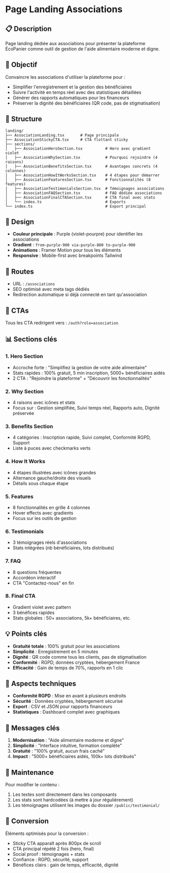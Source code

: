 # Page Landing Associations

## 📋 Description

Page landing dédiée aux associations pour présenter la plateforme ÉcoPanier comme outil de gestion de l'aide alimentaire moderne et digne.

## 🎯 Objectif

Convaincre les associations d'utiliser la plateforme pour :
- Simplifier l'enregistrement et la gestion des bénéficiaires
- Suivre l'activité en temps réel avec des statistiques détaillées
- Générer des rapports automatiques pour les financeurs
- Préserver la dignité des bénéficiaires (QR code, pas de stigmatisation)

## 📁 Structure

```
landing/
├── AssociationLanding.tsx       # Page principale
├── AssociationStickyCTA.tsx     # CTA flottant sticky
├── sections/
│   ├── AssociationHeroSection.tsx          # Hero avec gradient violet
│   ├── AssociationWhySection.tsx           # Pourquoi rejoindre (4 raisons)
│   ├── AssociationBenefitsSection.tsx      # Avantages concrets (4 colonnes)
│   ├── AssociationHowItWorksSection.tsx    # 4 étapes pour démarrer
│   ├── AssociationFeaturesSection.tsx      # Fonctionnalités (8 features)
│   ├── AssociationTestimonialsSection.tsx  # Témoignages associations
│   ├── AssociationFAQSection.tsx           # FAQ dédiée associations
│   ├── AssociationFinalCTASection.tsx      # CTA final avec stats
│   └── index.ts                            # Exports
└── index.ts                                # Export principal
```

## 🎨 Design

- **Couleur principale** : Purple (violet-pourpre) pour identifier les associations
- **Gradient** : `from-purple-900 via-purple-800 to-purple-900`
- **Animations** : Framer Motion pour tous les éléments
- **Responsive** : Mobile-first avec breakpoints Tailwind

## 📍 Routes

- URL : `/associations`
- SEO optimisé avec meta tags dédiés
- Redirection automatique si déjà connecté en tant qu'association

## 🔗 CTAs

Tous les CTA redirigent vers : `/auth?role=association`

## 📊 Sections clés

### 1. Hero Section
- Accroche forte : "Simplifiez la gestion de votre aide alimentaire"
- Stats rapides : 100% gratuit, 5 min inscription, 5000+ bénéficiaires aidés
- 2 CTA : "Rejoindre la plateforme" + "Découvrir les fonctionnalités"

### 2. Why Section
- 4 raisons avec icônes et stats
- Focus sur : Gestion simplifiée, Suivi temps réel, Rapports auto, Dignité préservée

### 3. Benefits Section
- 4 catégories : Inscription rapide, Suivi complet, Conformité RGPD, Support
- Liste à puces avec checkmarks verts

### 4. How It Works
- 4 étapes illustrées avec icônes grandes
- Alternance gauche/droite des visuels
- Détails sous chaque étape

### 5. Features
- 8 fonctionnalités en grille 4 colonnes
- Hover effects avec gradients
- Focus sur les outils de gestion

### 6. Testimonials
- 3 témoignages réels d'associations
- Stats intégrées (nb bénéficiaires, lots distribués)

### 7. FAQ
- 8 questions fréquentes
- Accordéon interactif
- CTA "Contactez-nous" en fin

### 8. Final CTA
- Gradient violet avec pattern
- 3 bénéfices rapides
- Stats globales : 50+ associations, 5k+ bénéficiaires, etc.

## 💡 Points clés

- **Gratuité totale** : 100% gratuit pour les associations
- **Simplicité** : Enregistrement en 5 minutes
- **Dignité** : QR code comme tous les clients, pas de stigmatisation
- **Conformité** : RGPD, données cryptées, hébergement France
- **Efficacité** : Gain de temps de 70%, rapports en 1 clic

## 🔐 Aspects techniques

- **Conformité RGPD** : Mise en avant à plusieurs endroits
- **Sécurité** : Données cryptées, hébergement sécurisé
- **Export** : CSV et JSON pour rapports financeurs
- **Statistiques** : Dashboard complet avec graphiques

## 🎯 Messages clés

1. **Modernisation** : "Aide alimentaire moderne et digne"
2. **Simplicité** : "Interface intuitive, formation complète"
3. **Gratuité** : "100% gratuit, aucun frais caché"
4. **Impact** : "5000+ bénéficiaires aidés, 100k+ lots distribués"

## 🔄 Maintenance

Pour modifier le contenu :
1. Les textes sont directement dans les composants
2. Les stats sont hardcodées (à mettre à jour régulièrement)
3. Les témoignages utilisent les images du dossier `/public/testimonial/`

## 🎯 Conversion

Éléments optimisés pour la conversion :
- Sticky CTA apparaît après 800px de scroll
- CTA principal répété 2 fois (hero, final)
- Social proof : témoignages + stats
- Confiance : RGPD, sécurité, support
- Bénéfices clairs : gain de temps, efficacité, dignité

